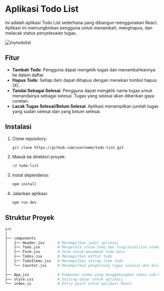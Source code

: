 # Aplikasi Todo List

Ini adalah aplikasi Todo List sederhana yang dibangun menggunakan React. Aplikasi ini memungkinkan pengguna untuk menambah, menghapus, dan melacak status penyelesaian tugas.

<img src="https://i.ibb.co.com/SxZkfTn/mytodolist.png" alt="mytodolist">

## Fitur

- **Tambah Todo**: Pengguna dapat mengetik tugas dan menambahkannya ke dalam daftar.
- **Hapus Todo**: Setiap item dapat dihapus dengan menekan tombol hapus (X).
- **Tandai Sebagai Selesai**: Pengguna dapat mengklik nama tugas untuk menandainya sebagai selesai. Tugas yang selesai akan diberikan gaya coretan.
- **Lacak Tugas Selesai/Belum Selesai**: Aplikasi menampilkan jumlah tugas yang sudah selesai dan yang belum selesai.

## Instalasi

1. Clone repository:
    ```bash
    git clone https://github.com/username/todo-list.git
    ```
2. Masuk ke direktori proyek:
    ```bash
    cd todo-list
    ```
3. Instal dependensi:
    ```bash
    npm install
    ```

4. Jalankan aplikasi:
    ```bash
    npm run dev
    ```

## Struktur Proyek

```bash
src
│
├── components
│   ├── Header.jsx      # Menampilkan judul aplikasi
│   ├── Todo.jsx        # Mengelola state todo dan fungsionalitas utama
│   ├── Form.jsx        # Form untuk menambah todo baru
│   ├── Todos.jsx       # Menampilkan daftar todo
│   ├── TodoItems.jsx   # Menampilkan setiap item todo
│   └── Counter.jsx     # Menampilkan penghitung tugas selesai dan belum selesai
│
├── App.jsx             # Komponen utama yang menggabungkan semua sub-komponen
├── style.css           # Styling dasar untuk aplikasi
└── index.js            # Entry point untuk aplikasi React
